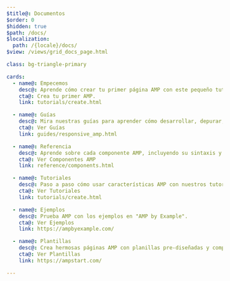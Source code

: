 ```yaml
---
$title@: Documentos
$order: 0
$hidden: true
$path: /docs/
$localization:
  path: /{locale}/docs/
$view: /views/grid_docs_page.html

class: bg-triangle-primary

cards:
  - name@: Empecemos
    desc@: Aprende cómo crear tu primer página AMP con este pequeño tutorial básico.
    cta@: Crea tu primer AMP.
    link: tutorials/create.html

  - name@: Guías
    desc@: Mira nuestras guías para aprender cómo desarrollar, depurar, y lanzar páginas AMP.
    cta@: Ver Guías
    link: guides/responsive_amp.html

  - name@: Referencia
    desc@: Aprende sobre cada componente AMP, incluyendo su sintaxis y ejemplos.
    cta@: Ver Componentes AMP
    link: reference/components.html

  - name@: Tutoriales
    desc@: Paso a paso cómo usar características AMP con nuestros tutoriales.
    cta@: Ver Tutoriales
    link: tutorials/create.html

  - name@: Ejemplos
    desc@: Prueba AMP con los ejemplos en "AMP by Example".
    cta@: Ver Ejemplos
    link: https://ampbyexample.com/

  - name@: Plantillas
    desc@: Crea hermosas páginas AMP con planillas pre-diseñadas y componentes desde "AMP Start".
    cta@: Ver Plantillas
    link: https://ampstart.com/

---
```

